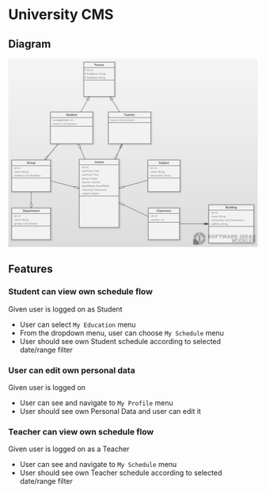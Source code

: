 # University CMS

## Diagram
    
![diagram](docs/architecture/university-diagram.png)


## Features


### Student can view own schedule flow

Given user is logged on as Student

- User can select `My Education` menu
- From the dropdown menu, user can choose `My Schedule` menu
- User should see own Student schedule according to selected date/range filter


### User can edit own personal data

Given user is logged on

- User can see and navigate to `My Profile` menu
- User should see own Personal Data and user can edit it


### Teacher can view own schedule flow

Given user is logged on as a Teacher

- User can see and navigate to `My Schedule` menu
- User should see own Teacher schedule according to selected date/range filter

